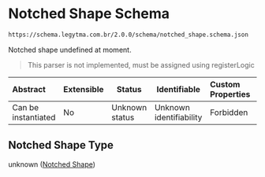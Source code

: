 # Notched Shape Schema

```txt
https://schema.legytma.com.br/2.0.0/schema/notched_shape.schema.json
```

Notched shape undefined at moment.


> This parser is not implemented, must be assigned using registerLogic
>

| Abstract            | Extensible | Status         | Identifiable            | Custom Properties | Additional Properties | Access Restrictions | Defined In                                                                              |
| :------------------ | ---------- | -------------- | ----------------------- | :---------------- | --------------------- | ------------------- | --------------------------------------------------------------------------------------- |
| Can be instantiated | No         | Unknown status | Unknown identifiability | Forbidden         | Allowed               | none                | [notched_shape.schema.json](../schema/notched_shape.schema.json) |

## Notched Shape Type

unknown ([Notched Shape](notched_shape.md))
